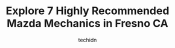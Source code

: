 ---
layout: ampstory
image: https://images.unsplash.com/photo-1639928845176-2804838ca715?ixlib=rb-4.0.3&ixid=MnwxMjA3fDB8MHxwaG90by1wYWdlfHx8fGVufDB8fHx8&auto=format&fit=crop&w=640&h=853&q=80
author: techidn
featured: false
description: Looking for reliable and skilled Mazda Mechanic in Fresno CA, USA? Your search ends here with the 7 best Mazda Mechanic in town. With their expertise and commitment to delivering exceptional
title: Explore 7 Highly Recommended Mazda Mechanics in Fresno CA
cover:
   title: Explore 7 Highly Recommended Mazda Mechanics in Fresno CA
   subtitle: Rickpate
   background: https://images.unsplash.com/photo-1639928845176-2804838ca715?ixlib=rb-4.0.3&ixid=MnwxMjA3fDB8MHxwaG90by1wYWdlfHx8fGVufDB8fHx8&auto=format&fit=crop&w=640&h=853&q=80

pages: 
 - layout: thirds
   top: <h1>#1 Arams Auto Repair Center</h1>
   bottom: "<p>Arams was amazing ! Once my insurance got figured out, they had my repairs done in a couple days, had a more than thorough inspection with a shareable web link that I </p>"
   background: https://www.knot35.com/toplist/wp-content/uploads/2023/06/best-mazda-mechanic-1-in-fresno-ca-1685833362.jpeg
   backgroundblur: true
 - layout: thirds
   top: <h1>#2 Automotive Pros</h1>
   bottom: "<p>5719 W Barstow Ave, Fresno, CA 93722, United States</p>"
   background: https://www.knot35.com/toplist/wp-content/uploads/2023/06/best-mazda-mechanic-2-in-fresno-ca-1685833363.jpeg
   cta:
      link: https://www.knot35.com/toplist/explore-7-highly-recommended-mazda-mechanics-in-fresno-ca/
      text: Explore 7 Highly Recommended Mazda Mechanics in Fresno CA
 - layout: thirds
   top: <h1>#3 Deeps Auto Repair</h1>
   bottom: "<p>5240 E Jensen Ave, Fresno, CA 93725, United States</p>"
   background: https://www.knot35.com/toplist/wp-content/uploads/2023/06/best-mazda-mechanic-3-in-fresno-ca-1685833363.jpeg
   cta:
      link: https://www.knot35.com/toplist/explore-7-highly-recommended-mazda-mechanics-in-fresno-ca/
      text: Explore 7 Highly Recommended Mazda Mechanics in Fresno CA
 - layout: thirds
   top: <h1>#4 Frank Your Mechanic</h1>
   bottom: "<p>4061 W Belmont Ave Suite B, Fresno, CA 93722, United States</p>"
   background: https://images.unsplash.com/photo-1552083974-186346191183?ixlib=rb-4.0.3&ixid=MnwxMjA3fDB8MHxwaG90by1wYWdlfHx8fGVufDB8fHx8&auto=format&fit=crop&w=640&h=853&q=80
   cta:
      link: https://www.knot35.com/toplist/explore-7-highly-recommended-mazda-mechanics-in-fresno-ca/
      text: Explore 7 Highly Recommended Mazda Mechanics in Fresno CA
 - layout: thirds
   top: <h1>#5 Herndon Auto Services</h1>
   bottom: "<p>380 W Herndon Ave, Fresno, CA 93650, United States</p>"
   background: https://plus.unsplash.com/premium_photo-1664640458616-3c74f8cb4589?ixlib=rb-4.0.3&ixid=MnwxMjA3fDB8MHxwaG90by1wYWdlfHx8fGVufDB8fHx8&auto=format&fit=crop&w=640&h=853&q=80
   cta:
      link: https://www.knot35.com/toplist/explore-7-highly-recommended-mazda-mechanics-in-fresno-ca/
      text: Explore 7 Highly Recommended Mazda Mechanics in Fresno CA
 - layout: thirds
   top: <h1>#6 Danians Auto Repair</h1>
   bottom: "<p>1015 N Blackstone Ave, Fresno, CA 93701, United States</p>"
   background: https://images.unsplash.com/photo-1531169509526-f8f1fdaa4a67?ixlib=rb-4.0.3&ixid=MnwxMjA3fDB8MHxwaG90by1wYWdlfHx8fGVufDB8fHx8&auto=format&fit=crop&w=640&h=853&q=80
   cta:
      link: https://www.knot35.com/toplist/explore-7-highly-recommended-mazda-mechanics-in-fresno-ca/
      text: Explore 7 Highly Recommended Mazda Mechanics in Fresno CA
 - layout: thirds
   top: <h1>#7 Mendez Automotive</h1>
   bottom: "<p>2384 S Sarah St, Fresno, CA 93706, United States</p>"
   background: https://images.unsplash.com/photo-1580610447943-1bfbef5efe07?ixlib=rb-4.0.3&ixid=MnwxMjA3fDB8MHxwaG90by1wYWdlfHx8fGVufDB8fHx8&auto=format&fit=crop&w=640&h=853&q=80
   cta:
      link: https://www.knot35.com/toplist/explore-7-highly-recommended-mazda-mechanics-in-fresno-ca/
      text: Explore 7 Highly Recommended Mazda Mechanics in Fresno CA
 - layout: thirds
   middle: Continue reading...
   background: https://images.unsplash.com/photo-1614648718611-0635f29016cb?ixlib=rb-4.0.3&ixid=MnwxMjA3fDB8MHxwaG90by1wYWdlfHx8fGVufDB8fHx8&auto=format&fit=crop&w=640&h=853&q=80
   cta:
      link: https://www.knot35.com/toplist/explore-7-highly-recommended-mazda-mechanics-in-fresno-ca/
      text: Explore 7 Highly Recommended Mazda Mechanics in Fresno CA
      
---